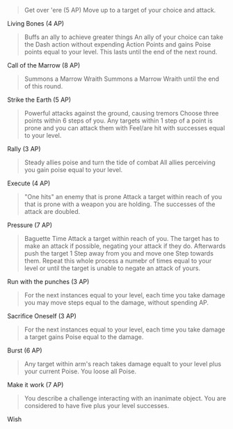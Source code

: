 
>Get over 'ere (5 AP)
Move up to a target of your choice and attack.

Living Bones (4 AP)
> Buffs an ally to achieve greater things
An ally of your choice can take the Dash action without expending Action Points and gains Poise points equal to your level. This lasts until the end of the next round.

Call of the Marrow (8 AP)
> Summons a Marrow Wraith
Summons a Marrow Wraith until the end of this round.

Strike the Earth (5 AP)
> Powerful attacks against the ground, causing tremors
Choose three points within 6 steps of you. Any targets within 1 step of a point is prone and you can attack them with Feel/are hit with successes equal to your level.

Rally (3 AP)
> Steady allies poise and turn the tide of combat
All allies perceiving you gain poise equal to your level.

Execute (4 AP)
> "One hits" an enemy that is prone
Attack a target within reach of you that is prone with a weapon you are holding. The successes of the attack are doubled.

Pressure (7 AP)
> Baguette Time
Attack a target within reach of you. The target has to make an attack if possible, negating your attack if they do. Afterwards push the target 1 Step away from you and move one Step towards them. Repeat this whole process a numebr of times equal to your level or until the target is unable to negate an attack of yours.

Run with the punches (3 AP) 
>For the next instances equal to your level, each time you take damage you may move steps equal to the damage, without spending AP.

Sacrifice Oneself (3 AP) 
>For the next instances equal to your level, each time you take damage a target gains Poise equal to the damage.

Burst (6 AP) 
>Any target within arm's reach takes damage equalt to your level plus your current Poise. You loose all Poise.

Make it work (7 AP)
>You describe a challenge interacting with an inanimate object. You are considered to have five plus your level successes.

Wish